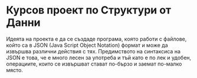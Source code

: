 # Курсов проект по Структури от Данни
Идеята на проекта е да се създаде програма, която работи с файлове, който са в JSON (Java Script Object Notation) формат и може да извършва различни действия с тях. Предимството на синтаксиса на JSON е това, че е много лесен за употреба и тъй като е по лек и удобен, операциите, които се извършват стават по-бързо и заемат по-малко място.

